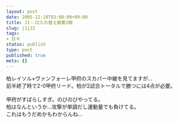 ```yaml
---
layout: post
date: 2005-12-10T03:00:00+09:00
title: J1・J2入れ替え戦第2戦
slug: j1j22
tags:
- 日々
status: publish
type: post
published: true
meta: {}
---
```

<p>柏レイソル&times;ヴァンフォーレ甲府のスカパー中継を見てますが&hellip;<br />前半終了時で2-0甲府リード。柏が2試合トータルで勝つには4点が必要。<br /><br />甲府がすばらしすぎ。のびのびやってる。<br />柏はなんというか&hellip;攻撃が単調だし運動量でも負けてる。<br />これはもうだめかもわからんね&hellip;<br /></p>
